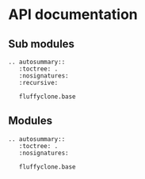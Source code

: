# API documentation

## Sub modules

```{eval-rst}
.. autosummary::
   :toctree: .
   :nosignatures:
   :recursive:

   fluffyclone.base
```

## Modules

```{eval-rst}
.. autosummary::
   :toctree: .
   :nosignatures:

   fluffyclone.base
```
